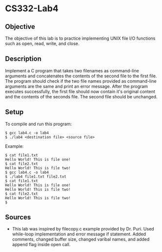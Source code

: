 # CS332-Lab4

## Objective
The objective of this lab is to practice implementing UNIX file I/O functions such as open, read, write, and close.

## Description
Implement a C program that takes two filenames as command-line arguments and concatenates the contents of the second file to the first file. The program should check if the two file names provided as command-line arguments are the same and print an error message. After the program executes successfully, the first file should now contain it's original content and the contents of the seconds file. The second file should be unchanged.

## Setup
To compile and run this program:
```
$ gcc lab4.c -o lab4
$ ./lab4 <destination file> <source file>
```

Example:
```
$ cat file1.txt
Hello World! This is file one!
$ cat file2.txt
Hello World! This is file two!
$ gcc lab4.c -o lab4
$ ./lab4 file1.txt file2.txt
$ cat file1.txt
Hello World! This is file one!
Hello World! This is file two!
$ cat file2.txt
Hello World! This is file two!
$
```

## Sources

- This lab was inspired by filecopy.c example provided by Dr. Puri. Used while-loop implementation and error message if statement. Added comments, changed buffer size, changed varibal names, and added append flag inside open call. 

